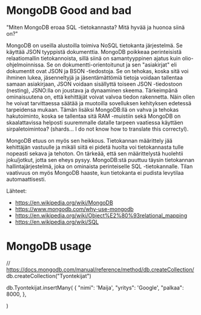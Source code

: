 
# MongoDB Good and bad

"Miten MongoDB eroaa SQL -tietokannasta? Mitä hyvää ja huonoa siinä on?"


MongoDB on useilla alustoilla toimiva NoSQL tietokanta järjestelmä. Se käyttää JSON tyyppistä dokumenttia. MongoDB poikkeaa perinteisistä relaatiomallin tietokannoista, sillä siinä on samantyyppinen ajatus kuin olio-ohjelmoinnissa. Se on dokumentti-orientoitunut ja sen "asiakirjat" eli dokumentit ovat JSON ja BSON -tiedostoja. Se on tehokas, koska sitä voi ihminen lukea, jäsenneltyjä ja jäsentämättömiä tietoja voidaan tallentaa samaan asiakirjaan, JSON voidaan sisällyttä toiseen JSON -tiedostoon (nesting), JSNO:lla on joustava ja dynaaminen skeema. Tärkeimpänä ominaisuutena on, että kehittäjät voivat valvoa tiedon rakennetta. Näin ollen he voivat tarvittaessa säätää ja muotoilla sovelluksen kehityksen edetessä tarpeidensa mukaan. Tämän lisäksi MongoDB:llä on vahva ja tehokas hakutoiminto, koska se tallentaa sitä RAM -muistiin sekä MongoDB on skaalattavissa helposti suuremmalle datalle tarpeen vaatiessa käyttäen sirpaletoimintoa? (shards... I do not know how to translate this correctyl).

MongoDB etuus on myös sen heikkous. Tietokannan määrittely jää kehittäjän vastuulle ja mikäli siitä ei pidetä huolta voi tietokannasta tulle nopeasti sekava ja tehoton. On tärkeää, että sen määrittelystä huolehtii joku/jotkut, jotta sen eheys pysyy. MongoDB:stä puuttuu täysin tietokannan hallintajärjestelmä, joka on ominaista perinteiselle SQL -tietokannalle. Tilan vaativuus on myös MongoDB haaste, kun tietokanta ei pudista levytilaa automaattisesti.

Lähteet:
- https://en.wikipedia.org/wiki/MongoDB
- https://www.mongodb.com/why-use-mongodb
- https://en.wikipedia.org/wiki/Object%E2%80%93relational_mapping
- https://en.wikipedia.org/wiki/SQL

###

# MongoDB usage

// https://docs.mongodb.com/manual/reference/method/db.createCollection/
db.createCollection("Tyontekijat")

db.Tyontekijat.insertMany(
    {
        "nimi": 'Maija', "yritys": 'Google', "palkaa": 8000,
    },

)